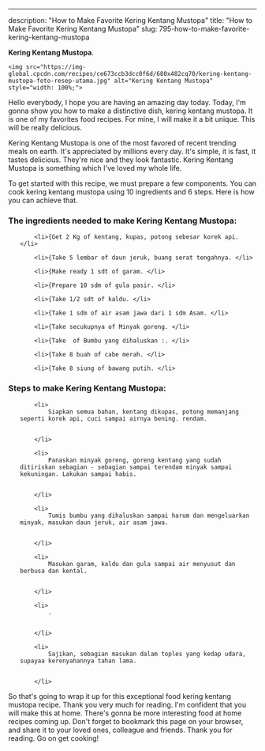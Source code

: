 ---
description: "How to Make Favorite Kering Kentang Mustopa"
title: "How to Make Favorite Kering Kentang Mustopa"
slug: 795-how-to-make-favorite-kering-kentang-mustopa

<p>
	<strong>Kering Kentang Mustopa</strong>. 
	
</p>
<p>
	
	<img src="https://img-global.cpcdn.com/recipes/ce673ccb3dcc0f6d/680x482cq70/kering-kentang-mustopa-foto-resep-utama.jpg" alt="Kering Kentang Mustopa" style="width: 100%;">
	
	
</p>
<p>
	Hello everybody, I hope you are having an amazing day today. Today, I'm gonna show you how to make a distinctive dish, kering kentang mustopa. It is one of my favorites food recipes. For mine, I will make it a bit unique. This will be really delicious.
</p>
	
<p>
	Kering Kentang Mustopa is one of the most favored of recent trending meals on earth. It's appreciated by millions every day. It's simple, it is fast, it tastes delicious. They're nice and they look fantastic. Kering Kentang Mustopa is something which I've loved my whole life.
</p>
<p>
	
</p>

<p>
To get started with this recipe, we must prepare a few components. You can cook kering kentang mustopa using 10 ingredients and 6 steps. Here is how you can achieve that.
</p>

<h3>The ingredients needed to make Kering Kentang Mustopa:</h3>

<ol>
	
		<li>{Get 2 Kg of kentang, kupas, potong sebesar korek api. </li>
	
		<li>{Take 5 lembar of daun jeruk, buang serat tengahnya. </li>
	
		<li>{Make ready 1 sdt of garam. </li>
	
		<li>{Prepare 10 sdm of gula pasir. </li>
	
		<li>{Take 1/2 sdt of kaldu. </li>
	
		<li>{Take 1 sdm of air asam jawa dari 1 sdm Asam. </li>
	
		<li>{Take secukupnya of Minyak goreng. </li>
	
		<li>{Take  of Bumbu yang dihaluskan :. </li>
	
		<li>{Take 8 buah of cabe merah. </li>
	
		<li>{Take 8 siung of bawang putih. </li>
	
</ol>
<p>
	
</p>

<h3>Steps to make Kering Kentang Mustopa:</h3>

<ol>
	
		<li>
			Siapkan semua bahan, kentang dikupas, potong memanjang seperti korek api, cuci sampai airnya bening. rendam.
			
			
		</li>
	
		<li>
			Panaskan minyak goreng, goreng kentang yang sudah ditiriskan sebagian - sebagian sampai terendam minyak sampai kekuningan. Lakukan sampai habis.
			
			
		</li>
	
		<li>
			Tumis bumbu yang dihaluskan sampai harum dan mengeluarkan minyak, masukan daun jeruk, air asam jawa.
			
			
		</li>
	
		<li>
			Masukan garam, kaldu dan gula sampai air menyusut dan berbusa dan kental.
			
			
		</li>
	
		<li>
			.
			
			
		</li>
	
		<li>
			Sajikan, sebagian masukan dalam toples yang kedap udara, supayaa kerenyahannya tahan lama.
			
			
		</li>
	
</ol>

<p>
	
</p>

<p>
	So that's going to wrap it up for this exceptional food kering kentang mustopa recipe. Thank you very much for reading. I'm confident that you will make this at home. There's gonna be more interesting food at home recipes coming up. Don't forget to bookmark this page on your browser, and share it to your loved ones, colleague and friends. Thank you for reading. Go on get cooking!
</p>
